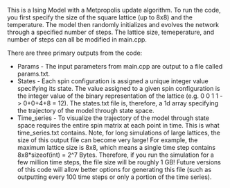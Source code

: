 This is a Ising Model with a Metpropolis update algorithm. To run the code, you first specify the size of the square lattice (up to 8x8) and the temperature. The model then randomly initializes and evolves the network through a specified number of steps. The lattice size, temeperature, and number of steps can all be modified in main.cpp.

There are three primary outputs from the code:
* Params - The input parameters from main.cpp are output to a file called params.txt.
* States - Each spin configuration is assigned a unique integer value specifying its state. The value assigned to a given spin configuration is the integer value of the binary representation of the lattice (e.g. 0 0 1 1 -> 0+0+4+8 = 12). The states.txt file is, therefore, a 1d array specifying the trajectory of the model through state space.
* Time_series - To visualize the trajectory of the model through state space requires the entire spin matrix at each point in time. This is what time_series.txt contains. Note, for long simulations of large lattices, the size of this output file can become very large! For example, the maximum lattice size is 8x8, which means a single time step contains 8x8*sizeof(int) = 2^7 Bytes. Therefore, if you run the simulation for a few million time steps, the file size will be roughly 1 GB! Future versions of this code will allow better options for generating this file (such as outputting every 100 time steps or only a portion of the time series).